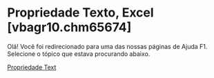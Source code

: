
# Propriedade Texto, Excel [vbagr10.chm65674]

Olá! Você foi redirecionado para uma das nossas páginas de Ajuda F1. Selecione o tópico que estava procurando abaixo.

[Propriedade Text](http://msdn.microsoft.com/library/1af6b778-b303-2bf1-8558-f665c71222a8%28Office.15%29.aspx)
